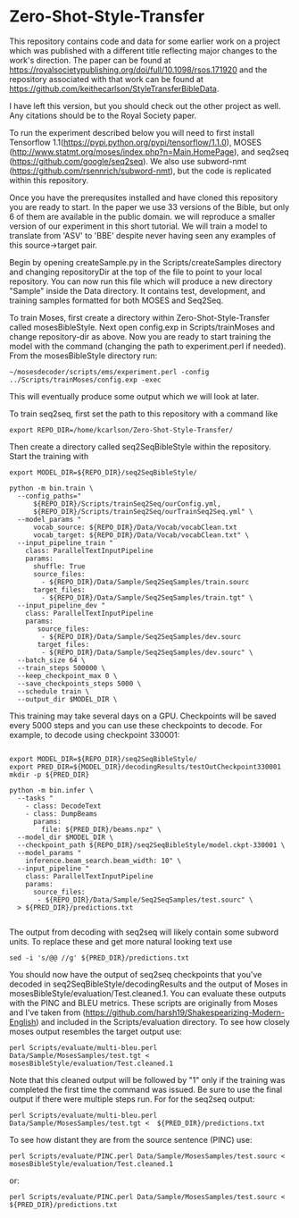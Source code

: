 # Zero-Shot-Style-Transfer

This repository contains code and data for some earlier work on a project which was published with a different title reflecting major changes to the work's direction.  The paper can be found at https://royalsocietypublishing.org/doi/full/10.1098/rsos.171920 and the repository associated with that work can be found at https://github.com/keithecarlson/StyleTransferBibleData.

I have left this version, but you should check out the other project as well.  Any citations should be to the Royal Society paper.

To run the experiment described below you will need to first install Tensorflow 1.1(https://pypi.python.org/pypi/tensorflow/1.1.0), MOSES (http://www.statmt.org/moses/index.php?n=Main.HomePage), and seq2seq (https://github.com/google/seq2seq).  We also use subword-nmt (https://github.com/rsennrich/subword-nmt), but the code is replicated within this repository.

Once you have the prerequsites installed and have cloned this repository you are ready to start.  In the paper we use 33 versions of the Bible, but only 6 of them are available in the public domain.  we will reproduce a smaller version of our experiment in this short tutorial.  We will train a model to translate from 'ASV' to 'BBE' despite never having seen any examples of this source->target pair.

Begin by opening createSample.py in the Scripts/createSamples directory and changing repositoryDir at the top of the file to point to your local repository.  You can now run this file which will produce a new directory "Sample" inside the Data directory.  It contains test, development, and training samples formatted for both MOSES and Seq2Seq.

To train Moses, first create a directory within Zero-Shot-Style-Transfer called mosesBibleStyle.  Next open config.exp in Scripts/trainMoses and change repository-dir as above.  Now you are ready to start training the model with the command (changing the path to experiment.perl if needed).  From the mosesBibleStyle directory run:

```
~/mosesdecoder/scripts/ems/experiment.perl -config ../Scripts/trainMoses/config.exp -exec
```

This will eventually produce some output which we will look at later.

To train seq2seq, first set the path to this repository with a command like

```
export REPO_DIR=/home/kcarlson/Zero-Shot-Style-Transfer/
```

Then create a directory called seq2SeqBibleStyle within the repository.  Start the training with

```
export MODEL_DIR=${REPO_DIR}/seq2SeqBibleStyle/

python -m bin.train \
  --config_paths="
      ${REPO_DIR}/Scripts/trainSeq2Seq/ourConfig.yml,
      ${REPO_DIR}/Scripts/trainSeq2Seq/ourTrainSeq2Seq.yml" \
  --model_params "
      vocab_source: ${REPO_DIR}/Data/Vocab/vocabClean.txt
      vocab_target: ${REPO_DIR}/Data/Vocab/vocabClean.txt" \
  --input_pipeline_train "
    class: ParallelTextInputPipeline
    params:
      shuffle: True
      source_files:
        - ${REPO_DIR}/Data/Sample/Seq2SeqSamples/train.sourc
      target_files:
        - ${REPO_DIR}/Data/Sample/Seq2SeqSamples/train.tgt" \
  --input_pipeline_dev "
    class: ParallelTextInputPipeline
    params:
       source_files:
        - ${REPO_DIR}/Data/Sample/Seq2SeqSamples/dev.sourc
       target_files:
        - ${REPO_DIR}/Data/Sample/Seq2SeqSamples/dev.sourc" \
  --batch_size 64 \
  --train_steps 500000 \
  --keep_checkpoint_max 0 \
  --save_checkpoints_steps 5000 \
  --schedule train \
  --output_dir $MODEL_DIR \   
```

This training may take several days on a GPU.  Checkpoints will be saved every 5000 steps and you can use these checkpoints to decode.  For example, to decode using checkpoint 330001:

```

export MODEL_DIR=${REPO_DIR}/seq2SeqBibleStyle/
export PRED_DIR=${MODEL_DIR}/decodingResults/testOutCheckpoint330001
mkdir -p ${PRED_DIR}
  
python -m bin.infer \
  --tasks "
    - class: DecodeText
    - class: DumpBeams
      params:
        file: ${PRED_DIR}/beams.npz" \
  --model_dir $MODEL_DIR \
  --checkpoint_path ${REPO_DIR}/seq2SeqBibleStyle/model.ckpt-330001 \
  --model_params "
    inference.beam_search.beam_width: 10" \
  --input_pipeline "
    class: ParallelTextInputPipeline
    params:
      source_files:
       - ${REPO_DIR}/Data/Sample/Seq2SeqSamples/test.sourc" \
  > ${PRED_DIR}/predictions.txt
  
```

The output from decoding with seq2seq will likely contain some subword units.  To replace these and get more natural looking text use

```
sed -i 's/@@ //g' ${PRED_DIR}/predictions.txt
```

You should now have the output of seq2seq checkpoints that you've decoded in seq2SeqBibleStyle/decodingResults and the output of Moses in mosesBibleStyle/evaluation/Test.cleaned.1.  You can evaluate these outputs with the PINC and BLEU metrics. These scripts are originally from Moses and I've taken from (https://github.com/harsh19/Shakespearizing-Modern-English) and included in the Scripts/evaluation directory.  To see how closely moses output resembles the target output use:

```
perl Scripts/evaluate/multi-bleu.perl Data/Sample/MosesSamples/test.tgt < mosesBibleStyle/evaluation/Test.cleaned.1
```

Note that this cleaned output will be followed by "1" only if the training was completed the first time the command was issued.  Be sure to use the final output if there were multiple steps run.  For for the seq2seq output:

```
perl Scripts/evaluate/multi-bleu.perl Data/Sample/MosesSamples/test.tgt <  ${PRED_DIR}/predictions.txt
```

To see how distant they are from the source sentence (PINC) use:

```
perl Scripts/evaluate/PINC.perl Data/Sample/MosesSamples/test.sourc <  mosesBibleStyle/evaluation/Test.cleaned.1
```

or:

```
perl Scripts/evaluate/PINC.perl Data/Sample/MosesSamples/test.sourc <  ${PRED_DIR}/predictions.txt
```
